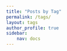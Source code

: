 ```yaml
---
title: "Posts by Tag"
permalink: /tags/
layout: tags
author_profile: true
sidebar:
    nav: docs
---
```

